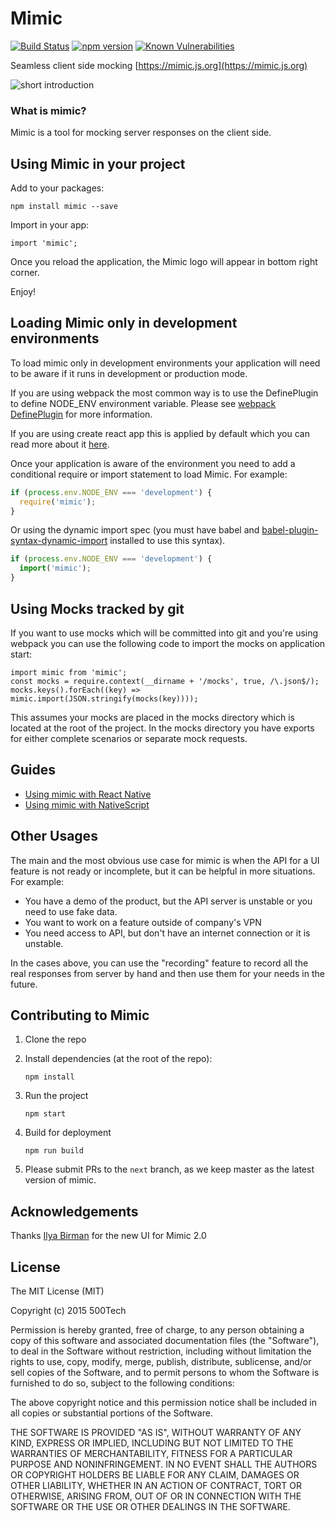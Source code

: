 Mimic
==========

[![Build Status](https://travis-ci.org/500tech/mimic.svg?branch=master)](https://travis-ci.org/500tech/mimic)
[![npm version](https://badge.fury.io/js/mimic.svg)](https://badge.fury.io/js/mimic)
[![Known Vulnerabilities](https://snyk.io/test/github/500tech/mimic/badge.svg)](https://snyk.io/test/github/500tech/mimic)

Seamless client side mocking [https://mimic.js.org](https://mimic.js.org)

![short introduction](https://mimic.js.org/assets/images/mimic_screenshot.png)

### What is mimic?
Mimic is a tool for mocking server responses on the client side.

Using Mimic in your project
--------------------------

Add to your packages:

    npm install mimic --save

Import in your app:

    import 'mimic';

Once you reload the application, the Mimic logo will appear in bottom
right corner.

Enjoy!

Loading Mimic only in development environments
--------------------------

To load mimic only in development environments your application will need to be aware if it runs in development or production mode.

If you are using webpack the most common way is to use the DefinePlugin to define NODE_ENV environment variable.
Please see [webpack DefinePlugin](https://webpack.js.org/plugins/define-plugin/) for more information.

If you are using create react app this is applied by default which you can read more about it [here](https://github.com/facebook/create-react-app/blob/master/packages/react-scripts/template/README.md#adding-custom-environment-variables).

Once your application is aware of the environment you need to add a conditional require or import statement to load Mimic.
For example:

```js
if (process.env.NODE_ENV === 'development') {
  require('mimic');
}
```

Or using the dynamic import spec (you must have babel and [babel-plugin-syntax-dynamic-import](https://babeljs.io/docs/plugins/syntax-dynamic-import/) installed to use this syntax).

```js
if (process.env.NODE_ENV === 'development') {
  import('mimic');
}
```

Using Mocks tracked by git
--------------------------
If you want to use mocks which will be committed into git and you're using webpack you can use the following code to import the mocks on application start:

```
import mimic from 'mimic';
const mocks = require.context(__dirname + '/mocks', true, /\.json$/);
mocks.keys().forEach((key) => mimic.import(JSON.stringify(mocks(key))));
```

This assumes your mocks are placed in the mocks directory which is located at the root of the project.
In the mocks directory you have exports for either complete scenarios or separate mock requests.


Guides
-------------

* [Using mimic with React Native](https://github.com/500tech/mimic/blob/master/docs/react-native.md)
* [Using mimic with NativeScript](https://github.com/500tech/mimic/blob/master/docs/nativescript.md)


Other Usages
------------
The main and the most obvious use case for mimic is when the API for a UI feature is not ready or incomplete,
but it can be helpful in more situations. For example:

* You have a demo of the product, but the API server is unstable or you need to use fake data.
* You want to work on a feature outside of company's VPN
* You need access to API, but don't have an internet connection or it is unstable.

In the cases above, you can use the "recording" feature to record all the real responses from server
by hand and then use them for your needs in the future.


Contributing to Mimic
--------------------


1. Clone the repo
1. Install dependencies (at the root of the repo):

    ```
    npm install
    ```

1. Run the project

    ```
    npm start
    ```

1. Build for deployment

    ```
    npm run build
    ```

1. Please submit PRs to the `next` branch, as we keep master as the latest version of mimic.

Acknowledgements
-------
Thanks [Ilya Birman](http://ilyabirman.net) for the new UI for Mimic 2.0


License
-------

The MIT License (MIT)

Copyright (c) 2015 500Tech

Permission is hereby granted, free of charge, to any person obtaining a copy
of this software and associated documentation files (the "Software"), to deal
in the Software without restriction, including without limitation the rights
to use, copy, modify, merge, publish, distribute, sublicense, and/or sell
copies of the Software, and to permit persons to whom the Software is
furnished to do so, subject to the following conditions:

The above copyright notice and this permission notice shall be included in all
copies or substantial portions of the Software.

THE SOFTWARE IS PROVIDED "AS IS", WITHOUT WARRANTY OF ANY KIND, EXPRESS OR
IMPLIED, INCLUDING BUT NOT LIMITED TO THE WARRANTIES OF MERCHANTABILITY,
FITNESS FOR A PARTICULAR PURPOSE AND NONINFRINGEMENT. IN NO EVENT SHALL THE
AUTHORS OR COPYRIGHT HOLDERS BE LIABLE FOR ANY CLAIM, DAMAGES OR OTHER
LIABILITY, WHETHER IN AN ACTION OF CONTRACT, TORT OR OTHERWISE, ARISING FROM,
OUT OF OR IN CONNECTION WITH THE SOFTWARE OR THE USE OR OTHER DEALINGS IN THE
SOFTWARE.
